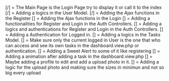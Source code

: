 [/] = The Main Page is the Login Page try to display it or call it to the index
[/] = Adding a logics in the User Model.
[/] = Adding the Ajax functions in the Register
[] = Adding the Ajax functions in the Login
[] = Adding a functionalities for Register and Login in the Auth Controllers.
[] = Adding a logics and authentications for Register and Login in the Auth Controllers.
[] = Adding a Authentication for Logged in.
[] = Adding a logics in the Tasks Model.
[] = Make sure only the current logged in User is the one that who can access and see its own tasks in the dashboard.view.php or authentication.
[] = Adding a Sweet Alert to some of it like registering
[] = Adding a animation after adding a task in the dashboard.view.php
[] = Maybe adding a profile to edit and add a upload photo in it.
[] = Adding a logic for the upload photo and making sure the sizes in minimun and not so big every upload